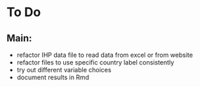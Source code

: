 # **To Do**

## Main:
* refactor IHP data file to read data from excel or from website
* refactor files to use specific country label consistently
* try out different variable choices
* document results in Rmd
